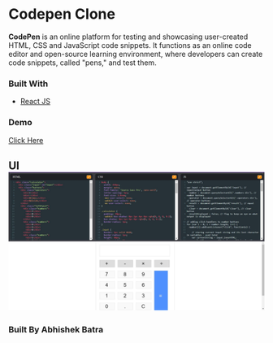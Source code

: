 # Codepen Clone
   
**CodePen** is an online platform for testing and showcasing user-created HTML, CSS and JavaScript code snippets. It functions as an online code editor and open-source learning environment, where developers can create code snippets, called "pens," and test them.


### Built With
* [React JS](https://reactjs.org)

### Demo

[Click Here](https://abatra-codepen-clone.netlify.app/)

## UI ![Screenshot](./public/images/Screenshot.JPG)

### Built By Abhishek Batra
